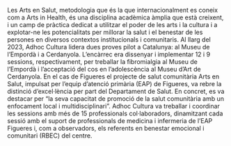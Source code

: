 Les Arts en Salut, metodologia que és la que internacionalment es coneix com a Arts in Health, és una disciplina acadèmica àmplia que està creixent, i un camp de pràctica dedicat a utilitzar el poder de les arts i la cultura i a explotar-ne les potencialitats per millorar la salut i el benestar de les persones en diversos contextos institucionals i comunitaris. Al llarg del 2023, Adhoc Cultura lidera dues proves pilot a Catalunya: al Museu de l’Empordà i a Cerdanyola. L’encàrrec era dissenyar i implementar 12 i 9 sessions, respectivament, per treballar la fibromialgia al Museu de l’Empordà i l’acceptació del cos en l’adolescència al Museu d’Art de Cerdanyola. En el cas de Figueres el projecte de salut comunitària Arts en Salut, impulsat per l’equip d’atenció primària (EAP) de Figueres, va rebre la distinció d’excel·lència per part del Departament de Salut. En concret, es va destacar per “la seva capacitat de promoció de la salut comunitària amb un enfocament local i multidisciplinari”. Adhoc Cultura va treballar i coordinar les sessions amb més de 15 professionals col·laboradors, dinamitzant cada sessió amb el suport de professionals de medicina i infermeria de l’EAP Figueres i, com a observadors, els referents en benestar emocional i comunitari (RBEC) del centre.